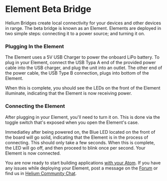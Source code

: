 # Element Beta Bridge

Helium Bridges create local connectivity for your devices and other devices in range. The beta bridge is known as an Element. Elements are deployed in two simple steps: connecting it to a power source; and turning it on. 

### Plugging In the Element 

The Element uses a 5V USB Charger to power the onboard LiPo battery.  To plug in your Element, connect the USB Typa A end of the provided power cable into the USB charger, and plug the unit into an outlet. The other end of the power cable, the USB Type B connection, plugs into bottom of the Element. 

When this is complete, you should see the LEDs on the front of the Element illuminate, indicating that the Element is now receiving power. 


### Connecting the Element 

After plugging in your Element, you'll need to turn it on. This is done via the toggle switch that's exposed when you open the Element's case. 

Immediatley after being powered on, the Blue LED located on the front of the board will go solid, indicating that the Element is in the process of connecting. This should only take a few seconds. When this is complete, the LED will go off, and then proceed to blink once per second. Your Element is now connected. 

You are now ready to start building applications [with your Atom](/shields-and-modules/atom-beta-shield/). If you have any issues while deploying your Element, post a message on the [Forum](http://forum.helium.co/) or find us in [Helium Community Chat](http://www.hipchat.com/g0w30ttrl). 







